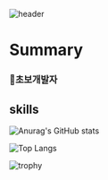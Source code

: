 ![header](https://capsule-render.vercel.app/api?type=transparent&color=auto&height=300&section=header&text=Welcome%20To%20hanbyeol&fontSize=80)


# Summary
### :walking:초보개발자

## skills

![Anurag's GitHub stats](https://github-readme-stats.vercel.app/api?username=hanbyeol00&theme=dark)

![Top Langs](https://github-readme-stats.vercel.app/api/top-langs/?username=hanbyeol00&theme=dark&layout=compact)

![trophy](https://github-profile-trophy.vercel.app/?username=hanbyeol00&theme=onedark&row=1)
